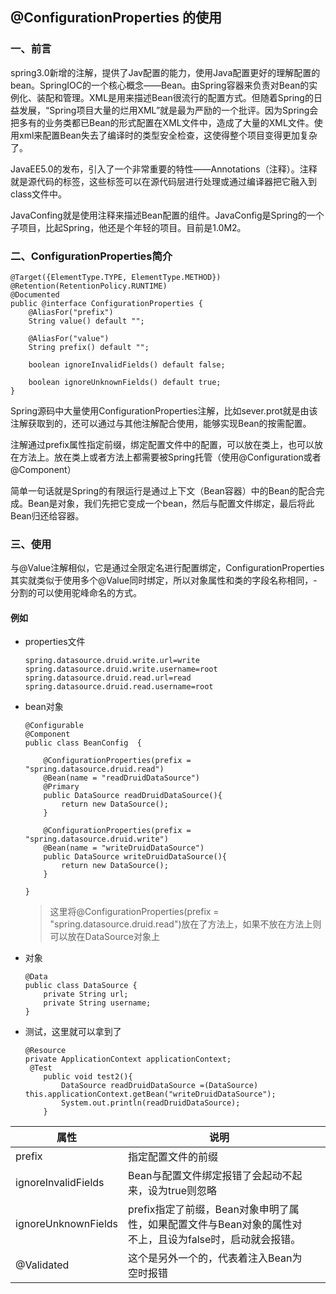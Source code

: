 ## @ConfigurationProperties 的使用

### 一、前言

​	spring3.0新增的注解，提供了Jav配置的能力，使用Java配置更好的理解配置的bean。SpringIOC的一个核心概念——Bean。由Spring容器来负责对Bean的实例化、装配和管理。XML是用来描述Bean很流行的配置方式。但随着Spring的日益发展，“Spring项目大量的烂用XML”就是最为严励的一个批评。因为Spring会把多有的业务类都已Bean的形式配置在XML文件中，造成了大量的XML文件。使用xml来配置Bean失去了编译时的类型安全检查，这使得整个项目变得更加复杂了。

​	JavaEE5.0的发布，引入了一个非常重要的特性——Annotations（注释）。注释就是源代码的标签，这些标签可以在源代码层进行处理或通过编译器把它融入到class文件中。

​	JavaConfing就是使用注释来描述Bean配置的组件。JavaConfig是Spring的一个子项目，比起Spring，他还是个年轻的项目。目前是1.0M2。



### 二、ConfigurationProperties简介	

```
@Target({ElementType.TYPE, ElementType.METHOD})
@Retention(RetentionPolicy.RUNTIME)
@Documented
public @interface ConfigurationProperties {
    @AliasFor("prefix")
    String value() default "";

    @AliasFor("value")
    String prefix() default "";

    boolean ignoreInvalidFields() default false;

    boolean ignoreUnknownFields() default true;
}
```

​	Spring源码中大量使用ConfigurationProperties注解，比如sever.prot就是由该注解获取到的，还可以通过与其他注解配合使用，能够实现Bean的按需配置。

​	注解通过prefix属性指定前缀，绑定配置文件中的配置，可以放在类上，也可以放在方法上。放在类上或者方法上都需要被Spring托管（使用@Configuration或者@Component）

​	简单一句话就是Spring的有限运行是通过上下文（Bean容器）中的Bean的配合完成。Bean是对象，我们先把它变成一个bean，然后与配置文件绑定，最后将此Bean归还给容器。



### 三、使用

​	与@Value注解相似，它是通过全限定名进行配置绑定，ConfigurationProperties其实就类似于使用多个@Value同时绑定，所以对象属性和类的字段名称相同，- 分割的可以使用驼峰命名的方式。

#### 例如

- properties文件

  ```
  spring.datasource.druid.write.url=write
  spring.datasource.druid.write.username=root
  spring.datasource.druid.read.url=read
  spring.datasource.druid.read.username=root
  ```

- bean对象

  ```
  @Configurable
  @Component
  public class BeanConfig  {
  
      @ConfigurationProperties(prefix = "spring.datasource.druid.read")
      @Bean(name = "readDruidDataSource")
      @Primary
      public DataSource readDruidDataSource(){
          return new DataSource();
      }
      
      @ConfigurationProperties(prefix = "spring.datasource.druid.write")
      @Bean(name = "writeDruidDataSource")
      public DataSource writeDruidDataSource(){
          return new DataSource();
      }
      
  }
  ```

  > 这里将@ConfigurationProperties(prefix = "spring.datasource.druid.read")放在了方法上，如果不放在方法上则可以放在DataSource对象上

- 对象

  ```
  @Data
  public class DataSource {
      private String url;
      private String username;
  }
  ```

  

- 测试，这里就可以拿到了

  ```
  @Resource
  private ApplicationContext applicationContext;
   @Test
      public void test2(){
          DataSource readDruidDataSource =(DataSource) this.applicationContext.getBean("writeDruidDataSource");
          System.out.println(readDruidDataSource);
      }
  ```



| 属性                | 说明                                                         |      |
| ------------------- | ------------------------------------------------------------ | ---- |
| prefix              | 指定配置文件的前缀                                           |      |
| ignoreInvalidFields | Bean与配置文件绑定报错了会起动不起来，设为true则忽略         |      |
| ignoreUnknownFields | prefix指定了前缀，Bean对象申明了属性，如果配置文件与Bean对象的属性对不上，且设为false时，启动就会报错。 |      |
| @Validated          | 这个是另外一个的，代表着注入Bean为空时报错                   |      |


